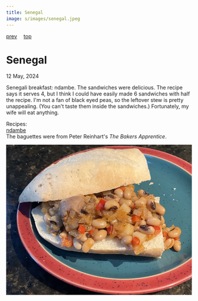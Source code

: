 ```yaml
---
title: Senegal
image: s/images/senegal.jpeg
---
```

[prev](saudi_arabia.md)&emsp;
[top](../index.md)&emsp;
# Senegal
12 May, 2024

Senegali breakfast: ndambe. The sandwiches were delicious. The recipe
says it serves 4, but I think I could have easily made 6 sandwiches
with half the recipe. I'm not a fan of black eyed peas, so the
leftover stew is pretty unappealing. (You can't taste them inside the
sandwiches.) Fortunately, my wife will eat anything.

Recipes:<br>
[ndambe](https://www.saveur.com/recipes/ndambe-senegal-breakfast/)<br>
The baguettes were from Peter Reinhart's <i>The Bakers Apprentice</i>.

![breakfast](images/senegal.jpeg)

